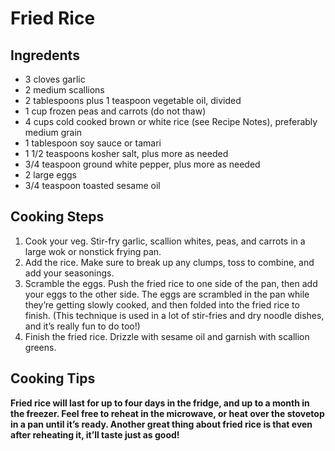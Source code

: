 # Fried Rice

## Ingredents

- 3 cloves garlic
- 2 medium scallions
- 2 tablespoons plus 1 teaspoon vegetable oil, divided
- 1 cup frozen peas and carrots (do not thaw)
- 4 cups cold cooked brown or white rice (see Recipe Notes), preferably medium grain
- 1 tablespoon soy sauce or tamari
- 1 1/2 teaspoons kosher salt, plus more as needed
- 3/4 teaspoon ground white pepper, plus more as needed
- 2 large eggs
- 3/4 teaspoon toasted sesame oil

## Cooking Steps

1. Cook your veg. Stir-fry garlic, scallion whites, peas, and carrots in a large wok or nonstick frying pan. 
2. Add the rice. Make sure to break up any clumps, toss to combine, and add your seasonings.
3. Scramble the eggs. Push the fried rice to one side of the pan, then add your eggs to the other side. The eggs are scrambled in the pan while they’re getting slowly cooked, and then folded into the fried rice to finish. (This technique is used in a lot of stir-fries and dry noodle dishes, and it’s really fun to do too!)
4. Finish the fried rice. Drizzle with sesame oil and garnish with scallion greens.

## Cooking Tips

**Fried rice will last for up to four days in the fridge, and up to a month in the freezer. Feel free to reheat in the microwave, or heat over the stovetop in a pan until it’s ready. Another great thing about fried rice is that even after reheating it, it’ll taste just as good!**
